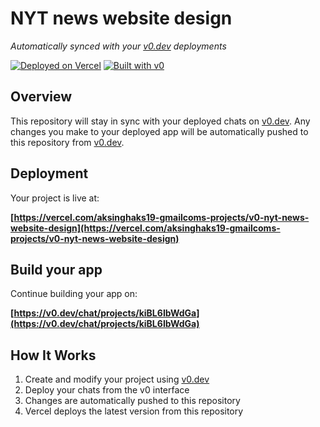 # NYT news website design

*Automatically synced with your [v0.dev](https://v0.dev) deployments*

[![Deployed on Vercel](https://img.shields.io/badge/Deployed%20on-Vercel-black?style=for-the-badge&logo=vercel)](https://vercel.com/aksinghaks19-gmailcoms-projects/v0-nyt-news-website-design)
[![Built with v0](https://img.shields.io/badge/Built%20with-v0.dev-black?style=for-the-badge)](https://v0.dev/chat/projects/kiBL6IbWdGa)

## Overview

This repository will stay in sync with your deployed chats on [v0.dev](https://v0.dev).
Any changes you make to your deployed app will be automatically pushed to this repository from [v0.dev](https://v0.dev).

## Deployment

Your project is live at:

**[https://vercel.com/aksinghaks19-gmailcoms-projects/v0-nyt-news-website-design](https://vercel.com/aksinghaks19-gmailcoms-projects/v0-nyt-news-website-design)**

## Build your app

Continue building your app on:

**[https://v0.dev/chat/projects/kiBL6IbWdGa](https://v0.dev/chat/projects/kiBL6IbWdGa)**

## How It Works

1. Create and modify your project using [v0.dev](https://v0.dev)
2. Deploy your chats from the v0 interface
3. Changes are automatically pushed to this repository
4. Vercel deploys the latest version from this repository